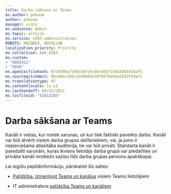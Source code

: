 ```yaml
---
title: Darba sākšana ar Teams
ms.author: pebaum
author: pebaum
manager: scotv
ms.audience: Admin
ms.topic: article
ms.service: o365-administration
ROBOTS: NOINDEX, NOFOLLOW
localization_priority: Priority
ms.collection: Adm_O365
ms.custom:
- "9002512"
- "5036"
ms.openlocfilehash: 87c939ba7349c60fc6c6bc95bf19425d6593baf5
ms.sourcegitcommit: 8bc60ec34bc1e40685e3976576e04a2623f63a7c
ms.translationtype: HT
ms.contentlocale: lv-LV
ms.lasthandoff: 04/15/2021
ms.locfileid: "51812183"
---
```

# <a name="get-started-with-teams-channels"></a>Darba sākšana ar Teams

Kanāli ir vietas, kur notiek sarunas, un kur tiek faktiski paveikts darbs. Kanāli var būt atvērti visiem darba grupas dalībniekiem, vai, ja jums ir nepieciešama atlasītāka auditorija, tie var būt privāti. Standarta kanāli ir paredzēti sarunām, kuras ikviens lietotājs darba grupā var piedalīties un privātie kanāli ierobežo saziņu līdz darba grupas personu apakškopai.

Lai iegūtu papildinformāciju, pārskatiet šīs saites:

- [Palīdzība, izmantojot Teams un kanālus](https://support.office.com/article/teams-and-channels-df38ae23-8f85-46d3-b071-cb11b9de5499) visiem Teams lietotājiem

- IT administratora [palīdzība Teams un kanāliem](https://docs.microsoft.com/microsoftteams/teams-channels-overview) 
